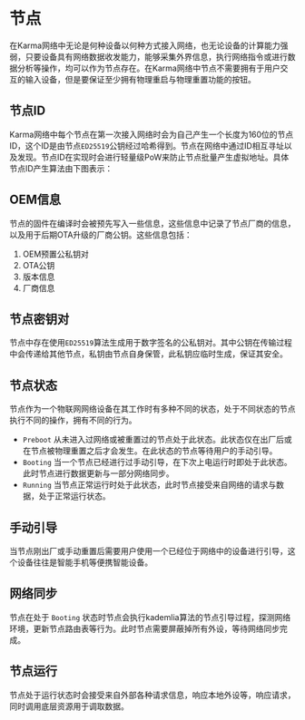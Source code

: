 # 节点
在Karma网络中无论是何种设备以何种方式接入网络，也无论设备的计算能力强弱，只要设备具有网络数据收发能力，能够采集外界信息，执行网络指令或进行数据分析等操作，均可以作为节点存在。在Karma网络中节点不需要拥有于用户交互的输入设备，但是要保证至少拥有物理重启与物理重置功能的按钮。

## 节点ID
Karma网络中每个节点在第一次接入网络时会为自己产生一个长度为160位的节点ID，这个ID是由节点`ED25519`公钥经过哈希得到。节点在网络中通过ID相互寻址以及发现。节点ID在实现时会进行轻量级PoW来防止节点批量产生虚拟地址。具体节点ID产生算法由下图表示：

## OEM信息
节点的固件在编译时会被预先写入一些信息，这些信息中记录了节点厂商的信息，以及用于后期OTA升级的厂商公钥。这些信息包括：

1. OEM预置公私钥对
2. OTA公钥
3. 版本信息
4. 厂商信息

## 节点密钥对
节点中存在使用`ED25519`算法生成用于数字签名的公私钥对。其中公钥在传输过程中会传递给其他节点，私钥由节点自身保管，此私钥应临时生成，保证其安全。

## 节点状态
节点作为一个物联网网络设备在其工作时有多种不同的状态，处于不同状态的节点执行不同的操作，拥有不同的行为。
- `Preboot` 从未进入过网络或被重置过的节点处于此状态。此状态仅在出厂后或在节点被物理重置之后才会发生。在此状态的节点等待用户的手动引导。
- `Booting` 当一个节点已经进行过手动引导，在下次上电运行时即处于此状态。此时节点进行数据更新与一部分网络同步。
- `Running` 当节点正常运行时处于此状态，此时节点接受来自网络的请求与数据，处于正常运行状态。

## 手动引导
当节点刚出厂或手动重置后需要用户使用一个已经位于网络中的设备进行引导，这个设备往往是智能手机等便携智能设备。

## 网络同步
节点在处于 `Booting` 状态时节点会执行kademlia算法的节点引导过程，探测网络环境，更新节点路由表等行为。此时节点需要屏蔽掉所有外设，等待网络同步完成。

## 节点运行
节点处于运行状态时会接受来自外部各种请求信息，响应本地外设等，响应请求，同时调用底层资源用于调取数据。
